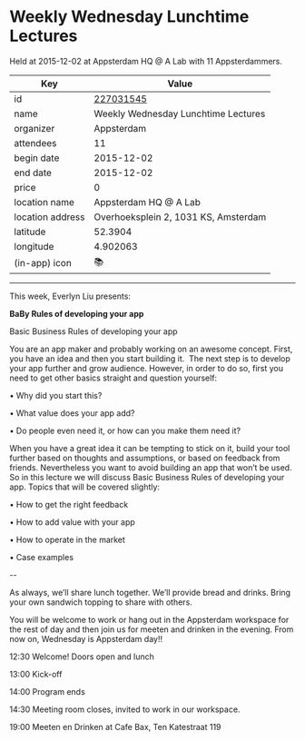 # Weekly Wednesday Lunchtime Lectures
Held at 2015-12-02 at Appsterdam HQ @ A Lab with 11 Appsterdammers.
        
|Key|Value
|---|---|
|id|[227031545](https://www.meetup.com/appsterdam/events/227031545/)|
|name|Weekly Wednesday Lunchtime Lectures|
|organizer|Appsterdam|
|attendees|11|
|begin date|2015-12-02|
|end date|2015-12-02|
|price|0|
|location name|Appsterdam HQ @ A Lab|
|location address|Overhoeksplein 2, 1031 KS, Amsterdam|
|latitude|52.3904|
|longitude|4.902063|
|(in-app) icon|📚|

---

This week, Everlyn Liu presents: 

**BaBy Rules of developing your app**

Basic Business Rules of developing your app

You are an app maker and probably working on an awesome concept. First, you have an idea and then you start building it.  The next step is to develop your app further and grow audience. However, in order to do so, first you need to get other basics straight and question yourself:

• Why did you start this?

• What value does your app add?

• Do people even need it, or how can you make them need it?

When you have a great idea it can be tempting to stick on it, build your tool further based on thoughts and assumptions, or based on feedback from friends. Nevertheless you want to avoid building an app that won’t be used. So in this lecture we will discuss Basic Business Rules of developing your app. Topics that will be covered slightly:

• How to get the right feedback

• How to add value with your app

• How to operate in the market

• Case examples

--

As always, we’ll share lunch together. We’ll provide bread and drinks. Bring your own sandwich topping to share with others.

You will be welcome to work or hang out in the Appsterdam workspace for the rest of day and then join us for meeten and drinken in the evening. From now on, Wednesday is Appsterdam day!! 

12:30 Welcome! Doors open and lunch

13:00 Kick-off

14:00 Program ends

14:30 Meeting room closes, invited to work in our workspace.

19:00 Meeten en Drinken at Cafe Bax, Ten Katestraat 119


